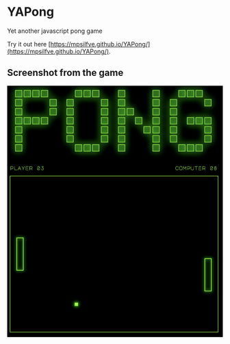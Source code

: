 # YAPong
Yet another javascript pong game

Try it out here [https://mpsilfve.github.io/YAPong/](https://mpsilfve.github.io/YAPong/).

## Screenshot from the game

<img src="assets/screenshot.png"
     alt="Screenshot"
     style="width:640px;" />
     
